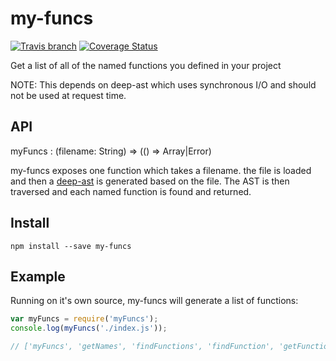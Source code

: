 # my-funcs

[![Travis branch](https://img.shields.io/travis/Willyham/my-funcs.svg)]() [![Coverage Status](https://coveralls.io/repos/Willyham/my-funcs/badge.svg)](https://coveralls.io/r/Willyham/my-funcs)

Get a list of all of the named functions you defined in your project

NOTE: This depends on deep-ast which uses synchronous I/O and should not be used at request time.

## API

myFuncs : (filename: String) => (() => Array<String>|Error)

my-funcs exposes one function which takes a filename. the file is loaded and then a [deep-ast](https://github.com/Willyham/deep-ast)
is generated based on the file. The AST is then traversed and each named function is found and returned.

## Install

`npm install --save my-funcs`

## Example

Running on it's own source, my-funcs will generate a list of functions:

```javascript
var myFuncs = require('myFuncs');
console.log(myFuncs('./index.js'));

// ['myFuncs', 'getNames', 'findFunctions', 'findFunction', 'getFunctionNameFromNode']
```
